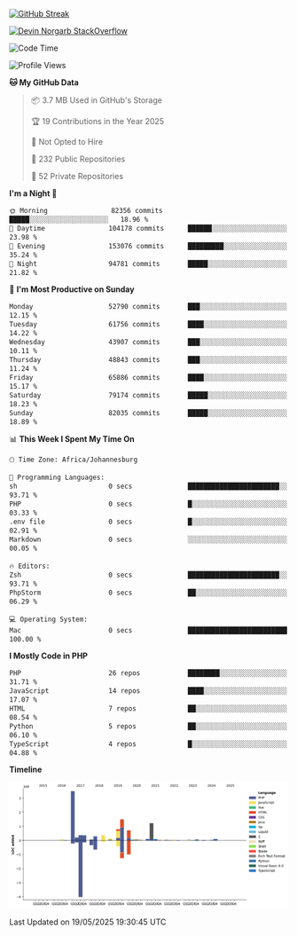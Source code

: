
[![GitHub Streak](http://github-readme-streak-stats.herokuapp.com?user=DevinNorgarb&date_format=M%20j%5B%2C%20Y%5D)]()


[![Devin Norgarb StackOverflow](https://github-readme-stackoverflow.vercel.app/?userID=4993755)](https://stackoverflow.com/users/4993755/devin-norgarb)

<!--START_SECTION:waka-->
![Code Time](http://img.shields.io/badge/Code%20Time-9%2C304%20hrs%2027%20mins-blue)

![Profile Views](http://img.shields.io/badge/Profile%20Views-0-blue)

**🐱 My GitHub Data** 

> 📦 3.7 MB Used in GitHub's Storage 
 > 
> 🏆 19 Contributions in the Year 2025
 > 
> 🚫 Not Opted to Hire
 > 
> 📜 232 Public Repositories 
 > 
> 🔑 52 Private Repositories 
 > 
**I'm a Night 🦉** 

```text
🌞 Morning                82356 commits       █████░░░░░░░░░░░░░░░░░░░░   18.96 % 
🌆 Daytime                104178 commits      ██████░░░░░░░░░░░░░░░░░░░   23.98 % 
🌃 Evening                153076 commits      █████████░░░░░░░░░░░░░░░░   35.24 % 
🌙 Night                  94781 commits       █████░░░░░░░░░░░░░░░░░░░░   21.82 % 
```
📅 **I'm Most Productive on Sunday** 

```text
Monday                   52790 commits       ███░░░░░░░░░░░░░░░░░░░░░░   12.15 % 
Tuesday                  61756 commits       ████░░░░░░░░░░░░░░░░░░░░░   14.22 % 
Wednesday                43907 commits       ███░░░░░░░░░░░░░░░░░░░░░░   10.11 % 
Thursday                 48843 commits       ███░░░░░░░░░░░░░░░░░░░░░░   11.24 % 
Friday                   65886 commits       ████░░░░░░░░░░░░░░░░░░░░░   15.17 % 
Saturday                 79174 commits       █████░░░░░░░░░░░░░░░░░░░░   18.23 % 
Sunday                   82035 commits       █████░░░░░░░░░░░░░░░░░░░░   18.89 % 
```


📊 **This Week I Spent My Time On** 

```text
🕑︎ Time Zone: Africa/Johannesburg

💬 Programming Languages: 
sh                       0 secs              ███████████████████████░░   93.71 % 
PHP                      0 secs              █░░░░░░░░░░░░░░░░░░░░░░░░   03.33 % 
.env file                0 secs              █░░░░░░░░░░░░░░░░░░░░░░░░   02.91 % 
Markdown                 0 secs              ░░░░░░░░░░░░░░░░░░░░░░░░░   00.05 % 

🔥 Editors: 
Zsh                      0 secs              ███████████████████████░░   93.71 % 
PhpStorm                 0 secs              ██░░░░░░░░░░░░░░░░░░░░░░░   06.29 % 

💻 Operating System: 
Mac                      0 secs              █████████████████████████   100.00 % 
```

**I Mostly Code in PHP** 

```text
PHP                      26 repos            ████████░░░░░░░░░░░░░░░░░   31.71 % 
JavaScript               14 repos            ████░░░░░░░░░░░░░░░░░░░░░   17.07 % 
HTML                     7 repos             ██░░░░░░░░░░░░░░░░░░░░░░░   08.54 % 
Python                   5 repos             ██░░░░░░░░░░░░░░░░░░░░░░░   06.10 % 
TypeScript               4 repos             █░░░░░░░░░░░░░░░░░░░░░░░░   04.88 % 
```



**Timeline**

![Lines of Code chart](https://raw.githubusercontent.com/DevinNorgarb/DevinNorgarb/main/assets/bar_graph.png)


 Last Updated on 19/05/2025 19:30:45 UTC
<!--END_SECTION:waka-->

